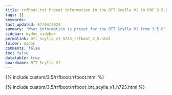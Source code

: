```yaml
---
title: rrfboot.txt Preset information in the BTT Scylla V1 in RRF 3.5.0 Onwards
tags: []
keywords: 
last_updated: 07/04/2024
summary: "What information is preset for the BTT Scylla V1 from 3.5.0"
sidebar: mydoc_sidebar
permalink: btt_scylla_v1_h723_rrfboot_3_5.html
folder: mydoc
comments: false
toc: false
datatable: true
boardname: BTT Scylla V1
---
```


{% include custom/3.5/rrfboot/rrfboot.html %}

{% include custom/3.5/rrfboot/rrfboot_btt_scylla_v1_h723.html %}
